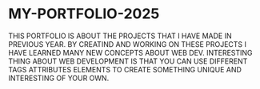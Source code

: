 # MY-PORTFOLIO-2025
THIS  PORTFOLIO IS ABOUT THE PROJECTS THAT I HAVE MADE IN PREVIOUS YEAR. BY CREATIND AND WORKING ON THESE PROJECTS I HAVE LEARNED MANY NEW CONCEPTS ABOUT WEB DEV. INTERESTING THING ABOUT WEB DEVELOPMENT IS THAT YOU CAN USE DIFFERENT TAGS ATTRIBUTES ELEMENTS TO CREATE SOMETHING UNIQUE AND INTERESTING OF YOUR OWN.
